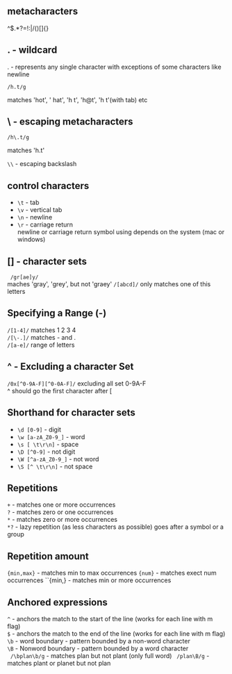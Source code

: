## metacharacters
^$.*?=!:|\/()[]{}

## . - wildcard
. - represents any single character with exceptions of some characters like newline
```
/h.t/g
```
matches 'hot', ' hat', 'h t', 'h@t', 'h  t'(with tab) etc

## \ - escaping metacharacters 
```
/h\.t/g
```
matches 'h.t'

``\\`` - escaping backslash

## control characters
- ``\t`` - tab
- ``\v`` - vertical tab
- ``\n`` - newline
- ``\r`` - carriage return     
newline or carriage return symbol using depends on the system (mac or windows)

## [] - character sets
``` /gr[ae]y/```   
maches 'gray', 'grey', but not 'graey'
```/[abcd]/``` only matches one of this letters

## Specifying a Range (-)
```/[1-4]/``` matches 1 2 3 4      
```/[\-.]/``` matches - and .    
```/[a-e]/``` range of letters   

## ^ - Excluding a character Set 
```/0x[^0-9A-F][^0-0A-F]/``` excluding all set 0-9A-F   
^ should go the first character after [

## Shorthand for character sets
- ``\d [0-9]`` - digit
- ``\w [a-zA_Z0-9_]`` - word
- ``\s [ \t\r\n]`` - space
- ``\D [^0-9]`` - not digit
- ``\W [^a-zA_Z0-9_]`` - not word
- ``\S [^ \t\r\n]`` - not space

## Repetitions 
`` + `` - matches one or more occurrences   
`` ? `` - matches zero or one occurrences   
`` * `` - matches zero or more occurrences  
`` *? `` - lazy repetition (as less characters as possible)
goes after a symbol or a group

## Repetition amount
``{min,max}`` - matches min to max occurrences
``{num}`` - matches exect num occurrences
``{min,} - matches min or more occurrences

## Anchored expressions
``^`` - anchors the match to the start of the line (works for each line with m flag)       
``$`` - anchors the match to the end of the line (works for each line with m flag)    
``\b`` - word boundary - pattern bounded by a non-word character   
``\B`` - Nonword boundary - pattern bounded by a word character   
`` /\bplan\b/g`` - matches plan but not plant (only full word)
`` /plan\B/g`` - matches plant or planet but not plan
